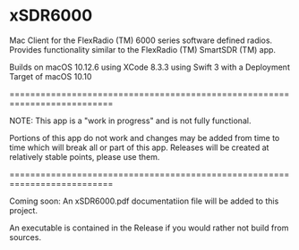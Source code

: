 # xSDR6000
Mac Client for the FlexRadio (TM) 6000 series software defined radios. 
Provides functionality similar to the FlexRadio (TM) SmartSDR (TM) app.

Builds on macOS 10.12.6 using XCode 8.3.3 using Swift 3 with a Deployment 
Target of macOS 10.10

==========================================================================

NOTE: This app is a "work in progress" and is not fully functional.

Portions of this app do not work and changes may be added from time to time
which will break all or part of this app. Releases will be created at
relatively stable points, please use them.

==========================================================================

Coming soon: An xSDR6000.pdf documentatiion file will be added to this
project.

An executable is contained in the Release if you would rather not build
from sources.
